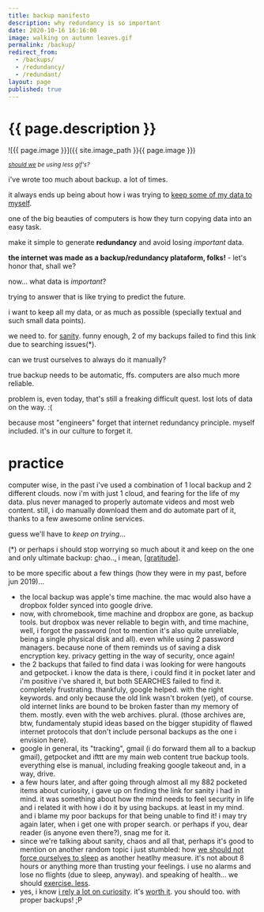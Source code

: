 ```yaml
---
title: backup manifesto
description: why redundancy is so important
date: 2020-10-16 16:16:00
image: walking on autumn leaves.gif
permalink: /backup/
redirect_from:
  - /backups/
  - /redundancy/
  - /redundant/
layout: page
published: true
---
```


# {{ page.description }}

![{{ page.image }}]({{ site.image_path }}{{ page.image }})

<small>_[should we](/contact) be using less gif's?_</small>

i've wrote too much about backup. a lot of times.

it always ends up being about how i was trying to [keep some of my data to myself](https://medium.cregox.net/how-to-keep-all-your-data-to-yourself-930ac30cae7d).

one of the big beauties of computers is how they turn copying data into an easy task.

make it simple to generate **redundancy** and avoid losing *important* data.

**the internet was made as a backup/redundancy plataform, folks!** - let's honor that, shall we?

now... what data is *important*?

trying to answer that is like trying to predict the future.

i want to keep all my data, or as much as possible (specially textual and such small data points).

we need to. for [sanity](https://curiosity.com/topics/burned-out-this-research-backed-quiz-could-tell-you-curiosity/). funny enough, 2 of my backups failed to find this link due to searching issues(*).

can we trust ourselves to always do it manually?

true backup needs to be automatic, ffs. computers are also much more reliable.

problem is, even today, that's still a freaking difficult quest. lost lots of data on the way. :(

because most "engineers" forget that internet redundancy principle. myself included. it's in our culture to forget it.

# practice

computer wise, in the past i've used a combination of 1 local backup and 2 different clouds. now i'm with just 1 cloud, and fearing for the life of my data. plus never managed to properly automate videos and most web content. still, i do manually download them and do automate part of it, thanks to a few awesome online services.

guess we'll have to _keep on trying_...

(*) or perhaps i should stop worrying so much about it and keep on the one and only ultimate backup: [c](/random)hao..[.](/ahoxus) i mean, [[gratitude](/thanks)].

to be more specific about a few things (how they were in my past, before jun 2019)...

- the local backup was apple's time machine. the mac would also have a dropbox folder synced into google drive.
- now, with chromebook, time machine and dropbox are gone, as backup tools. but dropbox was never reliable to begin with, and time machine, well, i forgot the password (not to mention it's also quite unreliable, being a single physical disk and all). even while using 2 password managers. because none of them reminds us of saving a disk encryption key. privacy getting in the way of security, once again!
- the 2 backups that failed to find data i was looking for were hangouts and getpocket. i know the data is there, i could find it in pocket later and i'm positive i've shared it, but both SEARCHES failed to find it. completely frustrating. thankfuly, google helped. with the right keywords. and only because the old link wasn't broken (yet), of course. old internet links are bound to be broken faster than my memory of them. mostly. even with the web archives. plural. (those archives are, btw, fundamentaly stupid ideas based on the bigger stupidity of flawed internet protocols that don't include personal backups as the one i envision here).
- google in general, its "tracking", gmail (i do forward them all to a backup gmail), getpocket and ifttt are my main web content true backup tools. everything else is manual, including freaking google takeout and, in a way, drive.
- a few hours later, and after going through almost all my 882 pocketed items about curiosity, i gave up on finding the link for sanity i had in mind. it was something about how the mind needs to feel security in life and i related it with how i do it by using backups. at least in my mind. and i blame my poor backups for that being unable to find it! i may try again later, when i get one with proper search. or perhaps if you, dear reader (is anyone even there?), snag me for it.
- since we're talking about sanity, chaos and all that, perhaps it's good to mention on another random topic i just stumbled: how [we should not force ourselves to sleep](https://curiosity.com/topics/maybe-you-should-be-sleeping-twice-a-day-like-they-did-in-olden-times-curiosity/) as another heatlhy measure. it's not about 8 hours or anything more than trusting your feelings. i use no alarms and lose no flights (due to sleep, anyway). and speaking of health... we should [exercise. less](https://curiosity.com/topics/a-huge-study-shows-just-how-much-exercise-you-need-to-boost-your-mental-health-curiosity/).
- yes, i know [i rely a lot on curiosity](https://curiosity.com/4577272747245185158/likes/topics/). it's [worth it](https://curiosity.com/topics/you-can-find-your-lifes-purpose-with-a-japanese-concept-called-ikigai-curiosity/). you should too. with proper backups! ;P
